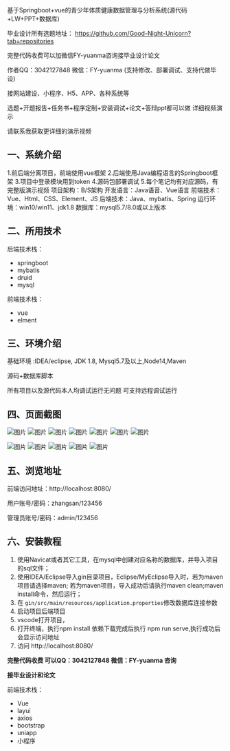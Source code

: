 基于Springboot+vue的青少年体质健康数据管理与分析系统(源代码+LW+PPT+数据库)

毕业设计所有选题地址： https://github.com/Good-Night-Unicorn?tab=repositories

完整代码收费可以加微信FY-yuanma咨询接毕业设计论文

作者QQ：3042127848 微信：FY-yuanma (支持修改、部署调试、支持代做毕设)

接网站建设、小程序、H5、APP、各种系统等

选题+开题报告+任务书+程序定制+安装调试+论文+答辩ppt都可以做 详细视频演示

请联系我获取更详细的演示视频 


## 一、系统介绍

1.前后端分离项目，前端使用vue框架
2.后端使用Java编程语言的Springboot框架
3.项目中登录模块用到token
4.源码包部署调试
5.每个笔记均有对应源码，有完整版演示视频
项目架构：B/S架构
开发语言：Java语音、Vue语言
前端技术：Vue、Html、CSS、Element、JS
后端技术：Java、mybatis、Spring
运行环境：win10/win11、jdk1.8
数据库：mysql5.7/8.0或以上版本

## 二、所用技术

后端技术栈：

- springboot
- mybatis
- druid
- mysql

前端技术栈：

- vue
- elment



## 三、环境介绍

基础环境 :IDEA/eclipse, JDK 1.8, Mysql5.7及以上,Node14,Maven

源码+数据库脚本

所有项目以及源代码本人均调试运行无问题 可支持远程调试运行

## 四、页面截图
![图片](https://github.com/user-attachments/assets/37cb0bf6-4ed3-4d1f-92d8-a077348982ed)
![图片](https://github.com/user-attachments/assets/646c4aec-e59f-4c93-9be3-cc62d13f9952)
![图片](https://github.com/user-attachments/assets/3e130772-0630-489d-8262-d5f474351673)
![图片](https://github.com/user-attachments/assets/5fa3ea6a-8c4c-4c91-bca1-296279426dad)
![图片](https://github.com/user-attachments/assets/18bef921-690d-4ce4-80c8-0b3463ff4f56)
![图片](https://github.com/user-attachments/assets/9719780c-4756-4ac3-9f3c-478f1cc99df1)
![图片](https://github.com/user-attachments/assets/7674e9dd-e7c9-4da0-a087-8a3c5e18ff62)

![图片](https://github.com/user-attachments/assets/8d1fd745-5fd5-4ba3-a915-7d6e4b8a681a)
![图片](https://github.com/user-attachments/assets/0df8b216-158c-4f1a-a4a4-acdb90987701)
![图片](https://github.com/user-attachments/assets/0a2fd1ab-a3bd-4881-b67a-111526d172ce)
![图片](https://github.com/user-attachments/assets/7cf49857-6c4a-4835-9547-41df7f83ce30)
![图片](https://github.com/user-attachments/assets/6866df3d-2e7c-4189-8690-b5faa86a3ad7)

## 五、浏览地址

前端访问地址：http://localhost:8080/

用户账号/密码：zhangsan/123456

管理员账号/密码：admin/123456  

## 六、安装教程

1. 使用Navicat或者其它工具，在mysql中创建对应名称的数据库，并导入项目的sql文件；
2. 使用IDEA/Eclipse导入gin目录项目，Eclipse/MyEclipse导入时，若为maven项目请选择maven;
   若为maven项目，导入成功后请执行maven clean;maven install命令，然后运行；
3. 在 `gin/src/main/resources/application.properties`修改数据库连接参数
4. 启动项目后端项目 
5. vscode打开项目，
6. 打开终端，执行npm install 依赖下载完成后执行 npm run serve,执行成功后会显示访问地址
7. 访问  http://localhost:8080/

**完整代码收费  可以QQ：3042127848 微信：FY-yuanma 咨询**

**接毕业设计和论文**

前端技术栈：
- Vue
- layui
- axios
- bootstrap
- uniapp
- 小程序

